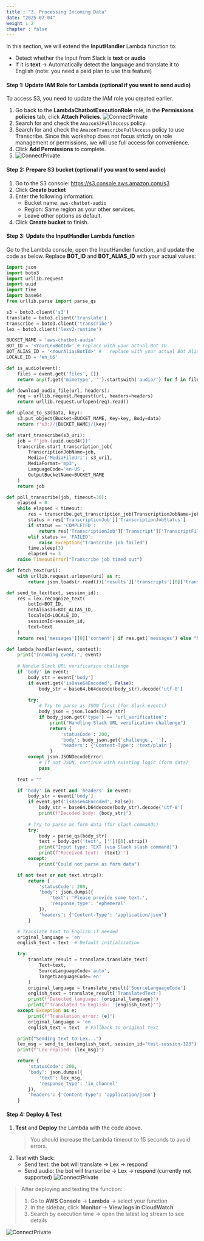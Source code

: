 ```yaml
---
title : "3. Processing Incoming Data"
date: "2025-07-04" 
weight : 2
chapter : false
---
```

In this section, we will extend the **InputHandler** Lambda function to:
- Detect whether the input from Slack is **text** or **audio**
- If it is **text** → Automatically detect the language and translate it to English (note: you need a paid plan to use this feature)

#### Step 1: Update IAM Role for Lambda (optional if you want to send audio)
To access S3, you need to update the IAM role you created earlier.
1. Go back to the **LambdaChatbotExecutionRole** role, in the **Permissions policies** tab, click **Attach Policies**.
![ConnectPrivate](/images/9.input/9modrole.png) 
2. Search for and check the `AmazonS3FullAccess` policy.
3. Search for and check the `AmazonTranscribeFullAccess` policy to use Transcribe.
   Since this workshop does not focus strictly on role management or permissions, we will use full access for convenience.
4. Click **Add Permissions** to complete.
5. ![ConnectPrivate](/images/9.input/9donerole.png)

#### Step 2: Prepare S3 bucket (optional if you want to send audio)
1. Go to the S3 console: https://s3.console.aws.amazon.com/s3
2. Click **Create bucket**
3. Enter the following information:
   - Bucket name: `aws-chatbot-audio`
   - Region: Same region as your other services.
   - Leave other options as default.
4. Click **Create bucket** to finish.

#### Step 3: Update the InputHandler Lambda function
Go to the Lambda console, open the InputHandler function, and update the code as below. Replace **BOT_ID** and **BOT_ALIAS_ID** with your actual values:

```python
import json
import boto3
import urllib.request
import uuid
import time
import base64
from urllib.parse import parse_qs

s3 = boto3.client('s3')
translate = boto3.client('translate')
transcribe = boto3.client('transcribe')
lex = boto3.client('lexv2-runtime')

BUCKET_NAME = 'aws-chatbot-audio'
BOT_ID = '<YourLexBotId>' # replace with your actual Bot ID
BOT_ALIAS_ID = '<YourAliasBotId>' #   replace with your actual Bot Alias ID
LOCALE_ID = 'en_US'

def is_audio(event):
    files = event.get('files', [])
    return any(f.get('mimetype', '').startswith('audio/') for f in files)

def download_audio_file(url, headers):
    req = urllib.request.Request(url, headers=headers)
    return urllib.request.urlopen(req).read()

def upload_to_s3(data, key):
    s3.put_object(Bucket=BUCKET_NAME, Key=key, Body=data)
    return f's3://{BUCKET_NAME}/{key}'

def start_transcribe(s3_uri):
    job = f"job-{uuid.uuid4()}"
    transcribe.start_transcription_job(
        TranscriptionJobName=job,
        Media={'MediaFileUri': s3_uri},
        MediaFormat='mp3',
        LanguageCode='en-US',
        OutputBucketName=BUCKET_NAME
    )
    return job

def poll_transcribe(job, timeout=30):
    elapsed = 0
    while elapsed < timeout:
        res = transcribe.get_transcription_job(TranscriptionJobName=job)
        status = res['TranscriptionJob']['TranscriptionJobStatus']
        if status == 'COMPLETED':
            return res['TranscriptionJob']['Transcript']['TranscriptFileUri']
        elif status == 'FAILED':
            raise Exception("Transcribe job failed")
        time.sleep(3)
        elapsed += 3
    raise TimeoutError("Transcribe job timed out")

def fetch_text(uri):
    with urllib.request.urlopen(uri) as r:
        return json.loads(r.read())['results']['transcripts'][0]['transcript']

def send_to_lex(text, session_id):
    res = lex.recognize_text(
        botId=BOT_ID,
        botAliasId=BOT_ALIAS_ID,
        localeId=LOCALE_ID,
        sessionId=session_id,
        text=text
    )
    return res['messages'][0]['content'] if res.get('messages') else "No reply from Lex."

def lambda_handler(event, context):
    print("Incoming event:", event)
    
    # Handle Slack URL verification challenge
    if 'body' in event:
        body_str = event['body']
        if event.get('isBase64Encoded', False):
            body_str = base64.b64decode(body_str).decode('utf-8')
        
        try:
            # Try to parse as JSON first (for Slack events)
            body_json = json.loads(body_str)
            if body_json.get('type') == 'url_verification':
                print("Handling Slack URL verification challenge")
                return {
                    'statusCode': 200,
                    'body': body_json.get('challenge', ''),
                    'headers': {'Content-Type': 'text/plain'}
                }
        except json.JSONDecodeError:
            # If not JSON, continue with existing logic (form data)
            pass
    
    text = ""

    if 'body' in event and 'headers' in event:
        body_str = event['body']
        if event.get('isBase64Encoded', False):
            body_str = base64.b64decode(body_str).decode('utf-8')
            print(f"Decoded body: {body_str}")
        
        # Try to parse as form data (for slash commands)
        try:
            body = parse_qs(body_str)
            text = body.get('text', [''])[0].strip()
            print("Input type: TEXT (via Slack slash command)")
            print(f"Received text: '{text}'")
        except:
            print("Could not parse as form data")

    if not text or not text.strip():
        return {
            'statusCode': 200,
            'body': json.dumps({
                'text': 'Please provide some text.',
                'response_type': 'ephemeral'
            }),
            'headers': {'Content-Type': 'application/json'}
        }

    # Translate text to English if needed
    original_language = 'en'
    english_text = text  # Default initialization

    try:
        translate_result = translate.translate_text(
            Text=text,
            SourceLanguageCode='auto',
            TargetLanguageCode='en'
        )
        original_language = translate_result['SourceLanguageCode']
        english_text = translate_result['TranslatedText']
        print(f"Detected language: {original_language}")
        print(f"Translated to English: '{english_text}'")
    except Exception as e:
        print(f"Translation error: {e}")
        original_language = 'en'
        english_text = text  # Fallback to original text

    print("Sending text to Lex...")
    lex_msg = send_to_lex(english_text, session_id="test-session-123")  
    print(f"Lex replied: {lex_msg}")

    return {
        'statusCode': 200,
        'body': json.dumps({
            'text': lex_msg,
            'response_type': 'in_channel'
        }),
        'headers': {'Content-Type': 'application/json'}
    }
```

#### Step 4: Deploy & Test

1. **Test** and **Deploy** the Lambda with the code above.
   > You should increase the Lambda timeout to 15 seconds to avoid errors.
2. Test with Slack:
   - Send text: the bot will translate → Lex → respond
   - Send audio: the bot will transcribe → Lex → respond (currently not supported)
![ConnectPrivate](/images/9.input/9doneinput.png)

> After deploying and testing the function:
> 1. Go to **AWS Console** → **Lambda** → select your function
> 2. In the sidebar, click **Monitor** → **View logs in CloudWatch**
> 3. Search by execution time → open the latest log stream to see details

![ConnectPrivate](/images/9.input/9log.png) 